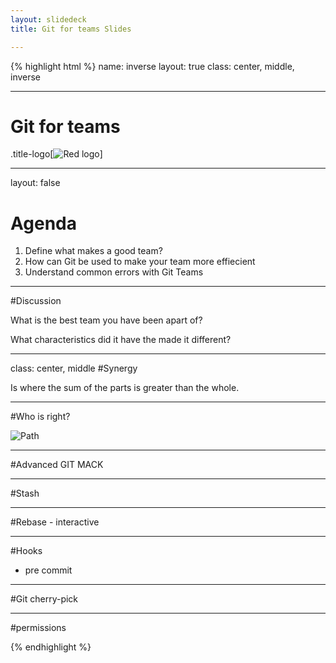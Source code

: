 ```yaml
---
layout: slidedeck
title: Git for teams Slides

---
```


{% highlight html %}
name: inverse
layout: true
class: center, middle, inverse

---
# Git for teams

.title-logo[![Red logo](/public/img/red-logo-white.svg)]


---
layout: false

# Agenda

1. Define what makes a good team?
2. How can Git be used to make your team more effiecient 
3. Understand common errors with Git Teams

---

#Discussion

What is the best team you have been apart of?

What characteristics did it have the made it different?

---
class: center, middle
#Synergy 


Is where the sum of the parts is greater than the whole.

---
#Who is right?

![Path](/public/img/slide-assets/paths.jpg)



---
#Advanced GIT MACK

---
#Stash

---
#Rebase - interactive

---
#Hooks
 - pre commit

---
#Git cherry-pick

---
#permissions

{% endhighlight %}

